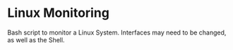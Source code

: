 # Linux Monitoring
Bash script to monitor a Linux System.
Interfaces may need to be changed, as well as the Shell.
